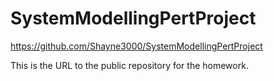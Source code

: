 SystemModellingPertProject
==========================
https://github.com/Shayne3000/SystemModellingPertProject

This is the URL to the public repository for the homework.
